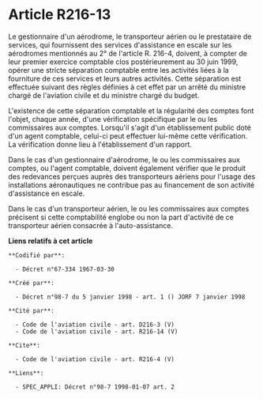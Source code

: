 # Article R216-13

Le gestionnaire d'un aérodrome, le transporteur aérien ou le prestataire de services, qui fournissent des services
d'assistance en escale sur les aérodromes mentionnés au 2° de l'article R. 216-4, doivent, à compter de leur premier exercice
comptable clos postérieurement au 30 juin 1999, opérer une stricte séparation comptable entre les activités liées à la
fourniture de ces services et leurs autres activités. Cette séparation est effectuée suivant des règles définies à cet effet
par un arrêté du ministre chargé de l'aviation civile et du ministre chargé du budget. 

L'existence de cette séparation comptable et la régularité des comptes font l'objet, chaque année, d'une vérification
spécifique par le ou les commissaires aux comptes. Lorsqu'il s'agit d'un établissement public doté d'un agent comptable,
celui-ci peut effectuer lui-même cette vérification. La vérification donne lieu à l'établissement d'un rapport. 

Dans le cas d'un gestionnaire d'aérodrome, le ou les commissaires aux comptes, ou l'agent comptable, doivent également
vérifier que le produit des redevances perçues auprès des transporteurs aériens pour l'usage des installations aéronautiques
ne contribue pas au financement de son activité d'assistance en escale. 

Dans le cas d'un transporteur aérien, le ou les commissaires aux comptes précisent si cette comptabilité englobe ou non la
part d'activité de ce transporteur aérien consacrée à l'auto-assistance.

**Liens relatifs à cet article**

	**Codifié par**:

	  - Décret n°67-334 1967-03-30

	**Créé par**:

	  - Décret n°98-7 du 5 janvier 1998 - art. 1 () JORF 7 janvier 1998

	**Cité par**:

	  - Code de l'aviation civile - art. D216-3 (V)
	  - Code de l'aviation civile - art. R216-14 (V)

	**Cite**:

	  - Code de l'aviation civile - art. R216-4 (V)

	**Liens**:

	  - SPEC_APPLI: Décret n°98-7 1998-01-07 art. 2
